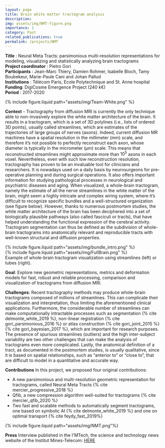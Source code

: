 ```yaml
---
layout: page
title: Brain white matter tractogram analysis
description:
img: assets/img/NMT-figure.png
importance: 1
category: Past
related_publications: true
permalink: /projects/NMT
---
```


**Title** : Neural Meta Tracts: parsimonious multi-resolution representations for modeling, visualizing and statistically analyzing brain tractograms  
**Project coordinator** : Pietro Gori   
**Participants** : Jean-Marc Thiery, Damien Rohmer, Isabelle Bloch, Tamy Boubekeur, Marie-Paule Cani and Johan Pallud  
**Institutions** : Télécom Paris, Ecole Polytechnique and St. Anne hospital  
**Funding**: DigiCosme Emergence Project (240 k€)  
**Period** : 2017-2020  


<div class="row">
    <div class="col-sm mt-3 mt-md-0">
        {% include figure.liquid path="assets/img/Team-White.png" %}
    </div>
</div>


**Context** - Tractography from diffusion MRI is currently the only technique able to non-invasively explore the white matter architecture of the brain. It results in a tractogram, which is a set of 3D polylines (i.e., lists of ordered 3D points), usually called streamlines, which are estimates of the trajectories of large groups of nerves (axons). Indeed, current diffusion MR machines have a spatial resolution in the millimeter (mm) scale, and therefore it’s not possible to perfectly reconstruct each axon, whose diameter is typically in the micrometer (µm) scale. This means that reconstructed streamlines might approximate more than $10^5$ axons in each voxel. Nevertheless, even with such low reconstruction resolution, tractography has proven to be an invaluable tool for clinicians and researchers. It is nowadays used on a daily basis by neurosurgeons for pre-operative planning and during surgical operations. It also offers important information for studying pathological processes in neurological and psychiatric diseases and aging. When visualized, a whole-brain tractogram, namely the estimate of all the nerve streamlines in the white matter of the brain, might seem a highly intricate and complex wiring system, where it’s difficult to recognize specific bundles and a well-structured organization (see figure below). However, thanks to numerous postmortem studies, the white matter architecture of the brain has been deciphered into a set of biologically plausible pathways (also called fasciculi or tracts), that have helped understanding the functional expression of the cerebral activity.
Tractogram segmentation can thus be defined as the subdivision of whole-brain tractograms into
anatomically relevant and reproducible tracts with well-known structural and diffusion properties.

<div class="row">
    <div class="col-sm mt-3 mt-md-0">
        {% include figure.liquid path="assets/img/bundle_intro.png" %}
    </div>
    <div class="col-sm mt-3 mt-md-0">
        {% include figure.liquid path="assets/img/FullBrain.png" %}
    </div>
</div>
<div class="caption">
    Example of whole-brain tractogram visualization using streamlines (left) or tubes (right).
</div>

**Goal**: Explore new geometric representations, metrics and deformation models for fast, robust and reliable processing, comparison and visualization of tractograms from diffusion MRI.

**Challenges**: Recent tractography methods may produce whole-brain tractograms composed of millions of streamlines. This can complicate their visualization and interpretation, thus limiting
the aforementioned clinical applications. Furthermore, the considerable number of streamlines can
make computationally intractable processes such as segmentation {% cite delmonte_white_2019 %}, non-linear registration {% cite gori_parsimonious_2016 %} or atlas construction {% cite gori_joint_2015 %} {% cite gori_bayesian_2017 %}, which are important for research purposes. The presence of spurious streamlines (outliers) and the high inter-subject variability are two other challenges that can make the analysis of tractograms even more complicated. Lastly, the anatomical definition of a tract, as documented in the postmortem studies, is usually qualitative, since it is based on spatial relationships, such as “anterior to” or “close to”, that are difficult to model in a quantitative and accurate way.

**Contributions**
In this project, we proposed four original contributions:
- A new parsimonious and multi-resolution geometric representation for tractograms, called
Neural Meta Tracts {% cite mercier_progressive_2018 %}
- Qfib, a new compression algorithm well-suited for tractograms {% cite mercier_qfib_2020 %} 
- Two fast and scalable methods to automatically segment tractograms, one based on symbolic AI {% cite delmonte_white_2019 %} and one on optimal transport {% cite feydy_fast_2019%}

<div class="row">
    <div class="col-sm mt-3 mt-md-0">
        {% include figure.liquid path="assets/img/NMT.png"%}
    </div>
</div>

**Press**
Interview published in the I'MTech, the science and technology news website of the Institut Mines-Telecom: [HERE](https://imtech.imt.fr/en/2018/02/20/brain-fibers-white-matter/)









